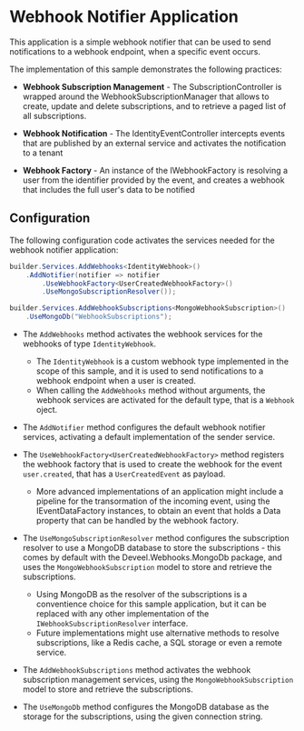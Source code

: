 # Webhook Notifier Application

This application is a simple webhook notifier that can be used to send notifications to a webhook endpoint, when a specific event occurs.


The implementation of this sample demonstrates the following practices:

* **Webhook Subscription Management** - The SubscriptionController is wrapped around the WebhookSubscriptionManager that allows to create, update and delete subscriptions, and to retrieve a paged list of all subscriptions.

* **Webhook Notification** - The IdentityEventController intercepts events that are published by an external service and activates the notification to a tenant

* **Webhook Factory** - An instance of the IWebhookFactory is resolving a user from the identifier provided by the event, and creates a webhook that includes the full user's data to be notified

## Configuration

The following configuration code activates the services needed for the webhook notifier application:

```csharp
builder.Services.AddWebhooks<IdentityWebhook>()
    .AddNotifier(notifier => notifier
        .UseWebhookFactory<UserCreatedWebhookFactory>()
	    .UseMongoSubscriptionResolver());

builder.Services.AddWebhookSubscriptions<MongoWebhookSubscription>()
    .UseMongoDb("WebhookSubscriptions");
```

* The `AddWebhooks` method activates the webhook services for the webhooks of type `IdentityWebhook`.
  * The `IdentityWebhook` is a custom webhook type implemented in the scope of this sample, and it is used to send notifications to a webhook endpoint when a user is created.
  * When calling the `AddWebhooks` method without arguments, the webhook services are activated for the default type, that is a `Webhook` oject.

* The `AddNotifier` method configures the default webhook notifier services, activating a default implementation of the sender service.

* The `UseWebhookFactory<UserCreatedWebhookFactory>` method registers the webhook factory that is used to create the webhook for the event `user.created`, that has a `UserCreatedEvent` as payload.
  * More advanced implementations of an application might include a pipeline for the transormation of the incoming event, using the IEventDataFactory instances, to obtain an event that holds a Data property that can be handled by the webhook factory.

* The `UseMongoSubscriptionResolver` method configures the subscription resolver to use a MongoDB database to store the subscriptions - this comes by default with the Deveel.Webhooks.MongoDb package, and uses the `MongoWebhookSubscription` model to store and retrieve the subscriptions.
  - Using MongoDB as the resolver of the subscriptions is a conventience choice for this sample application, but it can be replaced with any other implementation of the `IWebhookSubscriptionResolver` interface.
  - Future implementations might use alternative methods to resolve subscriptions, like a Redis cache, a SQL storage or even a remote service.

* The `AddWebhookSubscriptions` method activates the webhook subscription management services, using the `MongoWebhookSubscription` model to store and retrieve the subscriptions.

* The `UseMongoDb` method configures the MongoDB database as the storage for the subscriptions, using the given connection string.

